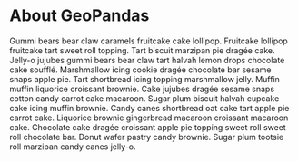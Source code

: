 # About GeoPandas



Gummi bears bear claw caramels fruitcake cake lollipop. Fruitcake lollipop fruitcake tart sweet roll topping. Tart biscuit marzipan pie dragée cake. Jelly-o jujubes gummi bears bear claw tart halvah lemon drops chocolate cake soufflé. Marshmallow icing cookie dragée chocolate bar sesame snaps apple pie. Tart shortbread icing topping marshmallow jelly. Muffin muffin liquorice croissant brownie. Cake jujubes dragée sesame snaps cotton candy carrot cake macaroon. Sugar plum biscuit halvah cupcake cake icing muffin brownie. Candy canes shortbread oat cake tart apple pie carrot cake. Liquorice brownie gingerbread macaroon croissant macaroon cake. Chocolate cake dragée croissant apple pie topping sweet roll sweet roll chocolate bar. Donut wafer pastry candy brownie. Sugar plum tootsie roll marzipan candy canes jelly-o.